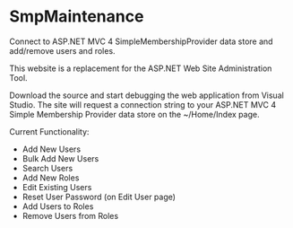 SmpMaintenance
==============

Connect to ASP.NET MVC 4 SimpleMembershipProvider data store and add/remove users and roles.

This website is a replacement for the ASP.NET Web Site Administration Tool.

Download the source and start debugging the web application from Visual Studio.  The site will request a connection string to your ASP.NET MVC 4 Simple Membership Provider data store on the ~/Home/Index page.

Current Functionality:
  - Add New Users
  - Bulk Add New Users
  - Search Users
  - Add New Roles
  - Edit Existing Users
  - Reset User Password (on Edit User page)
  - Add Users to Roles
  - Remove Users from Roles
